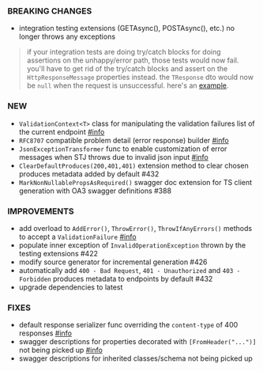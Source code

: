 ### BREAKING CHANGES
- integration testing extensions (GETAsync(), POSTAsync(), etc.) no longer throws any exceptions
> if your integration tests are doing try/catch blocks for doing assertions on the unhappy/error path, those tests would now fail. 
you'll have to get rid of the try/catch blocks and assert on the `HttpResponseMessage` properties instead. 
the `TResponse` dto would now be `null` when the request is unsuccessful. 
here's an [example](https://github.com/FastEndpoints/FastEndpoints/blob/4831acea19f8b574bf7e4ebfe390ec4138a2a7e1/Tests/IntegrationTests/FastEndpoints.IntegrationTests/WebTests/AdminTests.cs#L65-L94).

### NEW
- `ValidationContext<T>` class for manipulating the validation failures list of the current endpoint [#info](https://discord.com/channels/933662816458645504/1090551226598432828)
- `RFC8707` compatible problem detail (error response) builder [#info](https://discord.com/channels/933662816458645504/1093917953528971344)
- `JsonExceptionTransformer` func to enable customization of error messages when STJ throws due to invalid json input [#info](https://discord.com/channels/933662816458645504/1095670893113528370/1095923891605622884)
- `ClearDefaultProduces(200,401,401)` extension method to clear chosen produces metadata added by default #432
- `MarkNonNullablePropsAsRequired()` swagger doc extension for TS client generation with OA3 swagger definitions #388

### IMPROVEMENTS
- add overload to `AddError()`, `ThrowError()`, `ThrowIfAnyErrors()` methods to accept a `ValidationFailure` [#info](https://discord.com/channels/933662816458645504/1090551226598432828/1090934715952926740)
- populate inner exception of `InvalidOperationException` thrown by the testing extensions #422
- modify source generator for incremental generation #426 
- automatically add `400 - Bad Request`, `401 - Unauthorized` and `403 - Forbidden` produces metadata to endpoints by default #432 
- upgrade dependencies to latest

### FIXES
- default response serializer func overriding the `content-type` of 400 responses [#info](https://discord.com/channels/933662816458645504/1090697556549447821)
- swagger descriptions for properties decorated with `[FromHeader("...")]` not being picked up [#info](https://discord.com/channels/933662816458645504/1093846313201827940)
- swagger descriptions for inherited classes/schema not being picked up